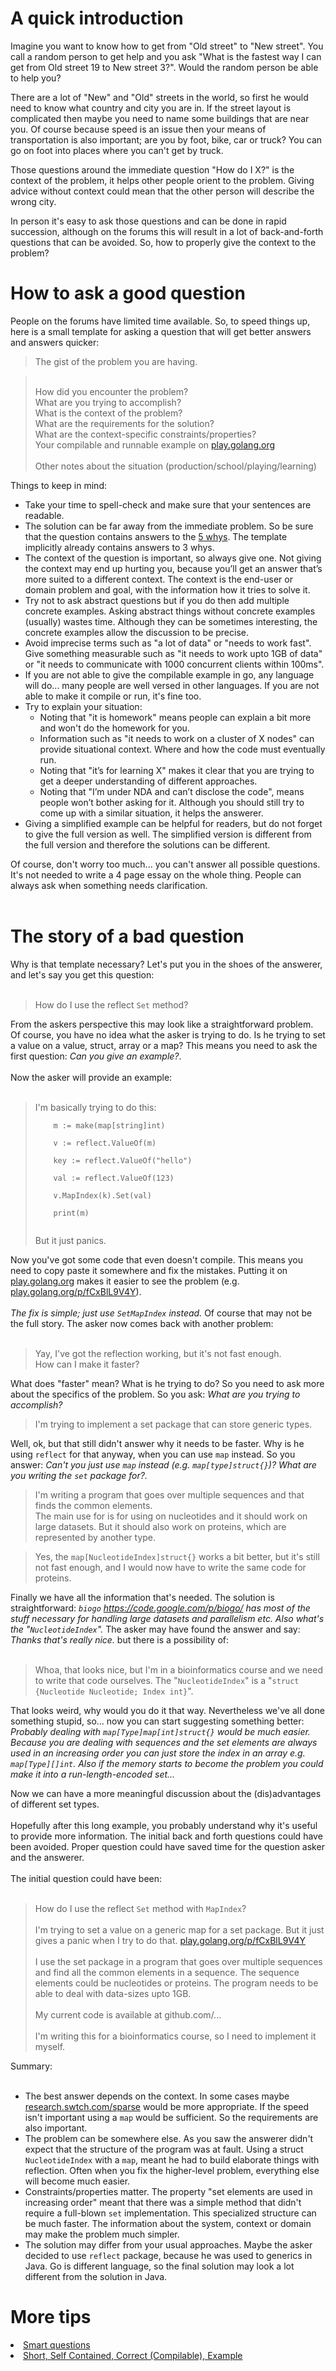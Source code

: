 # A quick introduction

Imagine you want to know how to get from "Old street" to "New street". You call a random person to get help and you ask "What is the fastest way I can get from Old street 19 to New street 3?". Would the random person be able to help you?

There are a lot of "New" and "Old" streets in the world, so first he would need to know what country and city you are in. If the street layout is complicated then maybe you need to name some buildings that are near you. Of course because speed is an issue then your means of transportation is also important; are you by foot, bike, car or truck? You can go on foot into places where you can't get by truck.

Those questions around the immediate question "How do I X?" is the context of the problem, it helps other people orient to the problem. Giving advice without context could mean that the other person will describe the wrong city.

In person it's easy to ask those questions and can be done in rapid succession, although on the forums this will result in a lot of back-and-forth questions that can be avoided. So, how to properly give the context to the problem?

# How to ask a good question

People on the forums have limited time available. So, to speed things up, here is a small template for asking a question that will get better answers and answers quicker:

> The gist of the problem you are having.<br>
<blockquote><br>
How did you encounter the problem?<br>
What are you trying to accomplish?<br>
What is the context of the problem?<br>
What are the requirements for the solution?<br>
What are the context-specific constraints/properties?<br>
Your compilable and runnable example on <a href='http://play.golang.org'>play.golang.org</a><br>
<br>
Other notes about the situation (production/school/playing/learning)</blockquote>

Things to keep in mind:<br>
<ul><li>Take your time to spell-check and make sure that your sentences are readable.<br>
</li><li>The solution can be far away from the immediate problem. So be sure that the question contains answers to the <a href='http://en.wikipedia.org/wiki/5_Whys'>5 whys</a>. The template implicitly already contains answers to 3 whys.<br>
</li><li>The context of the question is important, so always give one. Not giving the context may end up hurting you, because you’ll get an answer that’s more suited to a different context. The context is the end-user or domain problem and goal, with the information how it tries to solve it.<br>
</li><li>Try not to ask abstract questions but if you do then add multiple concrete examples. Asking abstract things without concrete examples (usually) wastes time. Although they can be sometimes interesting, the concrete examples allow the discussion to be precise.<br>
</li><li>Avoid imprecise terms such as "a lot of data" or "needs to work fast". Give something measurable such as "it needs to work upto 1GB of data" or "it needs to communicate with 1000 concurrent clients within 100ms".<br>
</li><li>If you are not able to give the compilable example in go, any language will do... many people are well versed in other languages. If you are not able to make it compile or run, it's fine too.<br>
</li><li>Try to explain your situation:<br>
<ul><li>Noting that "it is homework" means people can explain a bit more and won't do the homework for you.<br>
</li><li>Information such as "it needs to work on a cluster of X nodes" can provide situational context. Where and how the code must eventually run.<br>
</li><li>Noting that "it’s for learning X" makes it clear that you are trying to get a deeper understanding of different approaches.<br>
</li><li>Noting that "I’m under NDA and can’t disclose the code", means people won’t bother asking for it. Although you should still try to come up with a similar situation, it helps the answerer.<br>
</li></ul></li><li>Giving a simplified example can be helpful for readers, but do not forget to give the full version as well. The simplified version is different from the full version and therefore the solutions can be different.</li></ul>

Of course, don't worry too much... you can't answer all possible questions. It's not needed to write a 4 page essay on the whole thing. People can always ask when something needs clarification.<br>
<br>
<h1>The story of a bad question</h1>

Why is that template necessary? Let's put you in the shoes of the answerer, and let's say you get this question:<br>
<br>
<blockquote>How do I use the reflect <code>Set</code> method?</blockquote>

From the askers perspective this may look like a straightforward problem. Of course, you have no idea what the asker is trying to do. Is he trying to set a value on a value, struct, array or a map? This means you need to ask the first question: <i>Can you give an example?</i>.<br>
<br>
Now the asker will provide an example:<br>
<br>
<blockquote>I'm basically trying to do this:<br>
<pre><code>    m := make(map[string]int)<br>
    v := reflect.ValueOf(m)<br>
    key := reflect.ValueOf("hello")<br>
    val := reflect.ValueOf(123)<br>
    v.MapIndex(k).Set(val)<br>
    print(m)<br>
</code></pre>
But it just panics.</blockquote>

Now you've got some code that even doesn't compile. This means you need to copy paste it somewhere and fix the mistakes. Putting it on <a href='http://play.golang.org'>play.golang.org</a> makes it easier to see the problem (e.g. <a href='http://play.golang.org/p/fCxBlL9V4Y'>play.golang.org/p/fCxBlL9V4Y</a>).<br>
<br>
<i>The fix is simple; just use <code>SetMapIndex</code> instead.</i> Of course that may not be the full story. The asker now comes back with another problem:<br>
<br>
<blockquote>Yay, I've got the reflection working, but it's not fast enough.<br>
How can I make it faster?</blockquote>

What does "faster" mean? What is he trying to do? So you need to ask more about the specifics of the problem. So you ask: <i>What are you trying to accomplish?</i>

<blockquote>I'm trying to implement a set package that can store generic types.</blockquote>

Well, ok, but that still didn't answer why it needs to be faster. Why is he using <code>reflect</code> for that anyway, when you can use <code>map</code> instead. So you answer: <i>Can't you just use <code>map</code> instead (e.g. <code>map[type]struct{}</code>)? What are you writing the <code>set</code> package for?.</i>

<blockquote>I'm writing a program that goes over multiple sequences and that finds the common elements.<br>
The main use for is for using on nucleotides and it should work on large datasets. But it should also work on proteins, which are represented by another type.</blockquote>

<blockquote>Yes, the <code>map[NucleotideIndex]struct{}</code> works a bit better, but it's still not fast enough, and I would now have to write the same code for proteins.</blockquote>

Finally we have all the information that's needed. The solution is straightforward: <i><code>biogo</code> <a href='https://code.google.com/p/biogo/'>https://code.google.com/p/biogo/</a> has most of the stuff necessary for handling large datasets and parallelism etc. Also what's the "<code>NucleotideIndex</code>".</i> The asker may have found the answer and say: <i>Thanks that's really nice.</i> but there is a possibility of:<br>
<br>
<blockquote>Whoa, that looks nice, but I'm in a bioinformatics course and we need to write that code ourselves. The "<code>NucleotideIndex</code>" is a "<code>struct {Nucleotide Nucleotide; Index int}</code>".</blockquote>

That looks weird, why would you do it that way. Nevertheless we've all done something stupid, so... now you can start suggesting something better: <i>Probably dealing with <code>map[Type]map[int]struct{}</code> would be much easier. Because you are dealing with sequences and the set elements are always used in an increasing order you can just store the index in an array e.g. <code>map[Type][]int</code>. Also if the memory starts to become the problem you could make it into a run-length-encoded set...</i>

Now we can have a more meaningful discussion about the (dis)advantages of different set types.<br>
<br>
Hopefully after this long example, you probably understand why it's useful to provide more information. The initial back and forth questions could have been avoided. Proper question could have saved time for the question asker and the answerer.<br>
<br>
The initial question could have been:<br>
<br>
<blockquote>How do I use the reflect <code>Set</code> method with <code>MapIndex</code>?<br>
<br>
I'm trying to set a value on a generic map for a set package. But it just gives a panic when I try to do that. <a href='http://play.golang.org/p/fCxBlL9V4Y'>play.golang.org/p/fCxBlL9V4Y</a><br>
<br>
I use the set package in a program that goes over multiple sequences and find all the common elements in a sequence. The sequence elements could be nucleotides or proteins. The program needs to be able to deal with data-sizes upto 1GB.<br>
<br>
My current code is available at github.com/... <br>
<br>
I'm writing this for a bioinformatics course, so I need to implement it myself.</blockquote>

Summary:<br>
<br>
<ul><li>The best answer depends on the context. In some cases maybe <a href='http://research.swtch.com/sparse'>research.swtch.com/sparse</a> would be more appropriate. If the speed isn't important using a <code>map</code> would be sufficient. So the requirements are also important.<br>
</li><li>The problem can be somewhere else. As you saw the answerer didn't expect that the structure of the program was at fault. Using a struct <code>NucleotideIndex</code> with a <code>map</code>, meant he had to build elaborate things with reflection. Often when you fix the higher-level problem, everything else will become much easier.<br>
</li><li>Constraints/properties matter. The property "set elements are used in increasing order" meant that there was a simple method that didn't require a full-blown <code>set</code> implementation. This specialized structure can be much faster. The information about the system, context or domain may make the problem much simpler.<br>
</li><li>The solution may differ from your usual approaches. Maybe the asker decided to use <code>reflect</code> package, because he was used to generics in Java. Go is different language, so the final solution may look a lot different from the solution in Java.</li></ul>

<h1>More tips</h1>

</li><li><a href='http://www.catb.org/esr/faqs/smart-questions.html'>Smart questions</a>
</li><li><a href='http://www.sscce.org/'>Short, Self Contained, Correct (Compilable), Example</a>
